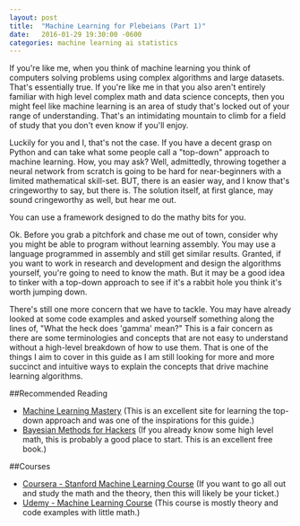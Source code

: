 ```yaml
---
layout: post
title:  "Machine Learning for Plebeians (Part 1)"
date:   2016-01-29 19:30:00 -0600
categories: machine learning ai statistics
---
```


If you're like me, when you think of machine learning you think of computers solving problems using complex algorithms and large datasets. That's essentially true. If you're like me in that you also aren't entirely familiar with high level complex math and data science concepts, then you might feel like machine learning is an area of study that's locked out of your range of understanding. That's an intimidating mountain to climb for a field of study that you don't even know if you'll enjoy.

Luckily for you and I, that's not the case. If you have a decent grasp on Python and can take what some people call a "top-down" approach to machine learning. How, you may ask? Well, admittedly, throwing together a neural network from scratch is going to be hard for near-beginners with a limited mathematical skill-set. BUT, there is an easier way, and I know that's cringeworthy to say, but there is. The solution itself, at first glance, may sound cringeworthy as well, but hear me out.

You can use a framework designed to do the mathy bits for you.

Ok. Before you grab a pitchfork and chase me out of town, consider why you might be able to program without learning assembly. You may use a language programmed in assembly and still get similar results. Granted, if you want to work in research and development and design the algorithms yourself, you're going to need to know the math. But it may be a good idea to tinker with a top-down approach to see if it's a rabbit hole you think it's worth jumping down.

There's still one more concern that we have to tackle. You may have already looked at some code examples and asked yourself something along the lines of, "What the heck does 'gamma' mean?" This is a fair concern as there are some terminologies and concepts that are not easy to understand without a high-level breakdown of how to use them. That is one of the things I aim to cover in this guide as I am still looking for more and more succinct and intuitive ways to explain the concepts that drive machine learning algorithms.


##Recommended Reading
* [Machine Learning Mastery](http://machinelearningmastery.com/start-here/) (This is an excellent site for learning the top-down approach and was one of the inspirations for this guide.)
* [Bayesian Methods for Hackers](https://github.com/CamDavidsonPilon/Probabilistic-Programming-and-Bayesian-Methods-for-Hackers) (If you already know some high level math, this is probably a good place to start. This is an excellent free book.)

##Courses
* [Coursera - Stanford Machine Learning Course](https://www.coursera.org/learn/machine-learning) (If you want to go all out and study the math and the theory, then this will likely be your ticket.)
* [Udemy - Machine Learning Course](https://www.udemy.com/introduction-to-machine-learning-in-python/) (This course is mostly theory and code examples with little math.)
